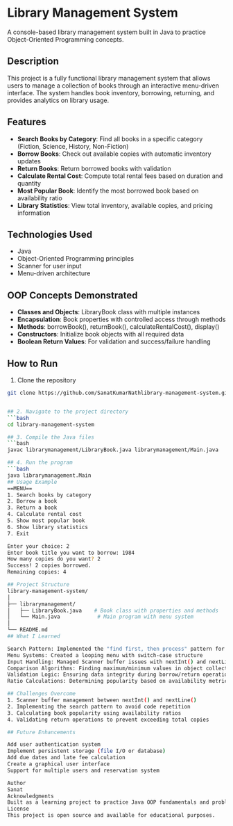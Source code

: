 # Library Management System

A console-based library management system built in Java to practice Object-Oriented Programming concepts.

## Description

This project is a fully functional library management system that allows users to manage a collection of books through an interactive menu-driven interface. The system handles book inventory, borrowing, returning, and provides analytics on library usage.

## Features

- **Search Books by Category**: Find all books in a specific category (Fiction, Science, History, Non-Fiction)
- **Borrow Books**: Check out available copies with automatic inventory updates
- **Return Books**: Return borrowed books with validation
- **Calculate Rental Cost**: Compute total rental fees based on duration and quantity
- **Most Popular Book**: Identify the most borrowed book based on availability ratio
- **Library Statistics**: View total inventory, available copies, and pricing information

## Technologies Used

- Java
- Object-Oriented Programming principles
- Scanner for user input
- Menu-driven architecture

## OOP Concepts Demonstrated

- **Classes and Objects**: LibraryBook class with multiple instances
- **Encapsulation**: Book properties with controlled access through methods
- **Methods**: borrowBook(), returnBook(), calculateRentalCost(), display()
- **Constructors**: Initialize book objects with all required data
- **Boolean Return Values**: For validation and success/failure handling

## How to Run

1. Clone the repository
```bash
git clone https://github.com/SanatKumarNathlibrary-management-system.git


## 2. Navigate to the project directory
```bash
cd library-management-system

## 3. Compile the Java files
```bash
javac librarymanagement/LibraryBook.java librarymanagement/Main.java

## 4. Run the program
```bash
java librarymanagement.Main
## Usage Example
==MENU==
1. Search books by category
2. Borrow a book
3. Return a book
4. Calculate rental cost
5. Show most popular book
6. Show library statistics
7. Exit

Enter your choice: 2
Enter book title you want to borrow: 1984
How many copies do you want? 2
Success! 2 copies borrowed.
Remaining copies: 4

## Project Structure
library-management-system/
│
├── librarymanagement/
│   ├── LibraryBook.java    # Book class with properties and methods
│   └── Main.java            # Main program with menu system
│
└── README.md
## What I Learned

Search Pattern: Implemented the "find first, then process" pattern for efficient book searching
Menu Systems: Created a looping menu with switch-case structure
Input Handling: Managed Scanner buffer issues with nextInt() and nextLine()
Comparison Algorithms: Finding maximum/minimum values in object collections
Validation Logic: Ensuring data integrity during borrow/return operations
Ratio Calculations: Determining popularity based on availability metrics

## Challenges Overcome
1. Scanner buffer management between nextInt() and nextLine()
2. Implementing the search pattern to avoid code repetition
3. Calculating book popularity using availability ratios
4. Validating return operations to prevent exceeding total copies

## Future Enhancements

Add user authentication system
Implement persistent storage (file I/O or database)
Add due dates and late fee calculation
Create a graphical user interface
Support for multiple users and reservation system

Author
Sanat
Acknowledgments
Built as a learning project to practice Java OOP fundamentals and problem-solving patterns.
License
This project is open source and available for educational purposes.
